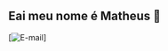 ## Eai meu nome é Matheus 👀

[![E-mail](https://img.shields.io/badge/Gmail-D14836?style=for-the-badge&logo=gmail&logoColor=white)]
